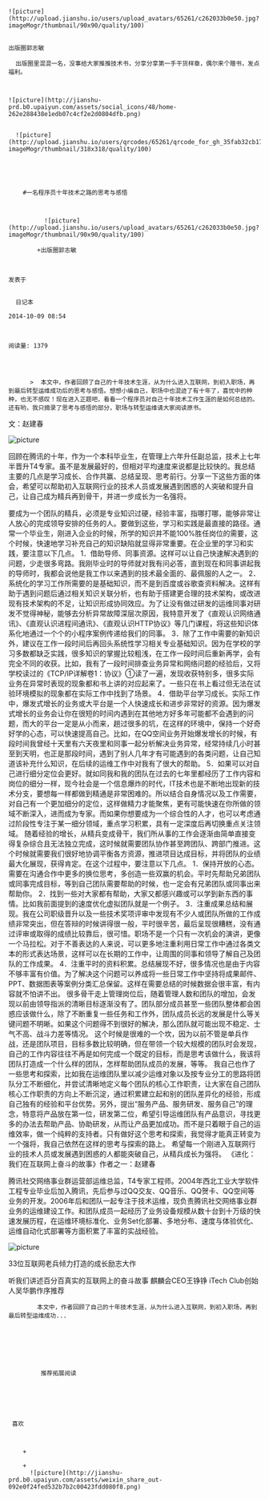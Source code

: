 
    
  
    ![picture](http://upload.jianshu.io/users/upload_avatars/65261/c262033b0e50.jpg?imageMogr/thumbnail/90x90/quality/100)
    

    出版圈郭志敏
  
      出版圈里混混一名，没事给大家推推技术书，分享分享第一手干货样章，偶尔来个赠书，发点福利。

  
  
    ![picture](http://jianshu-prd.b0.upaiyun.com/assets/social_icons/48/home-262e288438e1edb07c4cf2e2d0804dfb.png)
  
    
      ![picture](http://upload.jianshu.io/users/qrcodes/65261/qrcode_for_gh_35fab32cb172_430.jpg?imageMogr/thumbnail/318x318/quality/100)
    


    
      
        #一名程序员十年技术之路的思考与感悟
        
          
            
              ![picture](http://upload.jianshu.io/users/upload_avatars/65261/c262033b0e50.jpg?imageMogr/thumbnail/90x90/quality/100)
            
            +出版圈郭志敏
        
        
    
    发表于 

    
      日记本

    2014-10-09 08:54

    

    阅读量: 1379
  


        
          >  本文中，作者回顾了自己的十年技术生涯，从为什么进入互联网，到初入职场，再到最后转型运维成功后的思考与感悟。想想小编自己，职场中也混迹了有十年了，喜忧中的种种，也无不感叹！现在进入正题吧，看看一个程序员对自己十年技术工作生涯的是如何总结的。还有哟，我只摘录了思考与感悟的部分，职场与转型运维请大家阅读原书。
  文：赵建春

![picture](http://upload-images.jianshu.io/upload_images/65261-6bb474068d32c460.png?imageView2/2/w/1240/q/100)

  回顾在腾讯的十年，作为一个本科毕业生，在管理上六年升任副总监，技术上七年半晋升T4专家。虽不是发展最好的，但相对平均速度来说都是比较快的。我总结主要的几点是学习成长、合作共赢、总结呈现、思考前行。分享一下这些方面的体会，希望可以帮助初入互联网行业的技术人员或发展遇到困惑的人突破和提升自己，让自己成为精兵再到骨干，并进一步成长为一名强将。

  要成为一个团队的精兵，必须是专业知识过硬，经验丰富，指哪打哪，能够非常让人放心的完成领导安排的任务的人。要做到这些，学习和实践是最直接的路径。通常一个毕业生，刚进入企业的时候，所学的知识并不能100%胜任岗位的需要，这个时候，快速地学习补充自己的知识缺陷就显得非常重要。在企业里的学习和实践，要注意以下几点。
  1．借助导师、同事资源。这样可以让自己快速解决遇到的问题，少走很多弯路。我刚毕业时的导师就对我有问必答，直到现在和同事讲起我的导师时，我都会说他是我工作以来遇到的技术最全面的、最佩服的人之一。
  2．系统化的学习工作所需要的是基础知识，而不是到百度或谷歌查资料解决。这样有助于遇到问题后通过相关知识关联分析，也有助于搭建更合理的技术架构，或改进现有技术架构的不足，让知识形成协同效应。为了让没有做过研发的运维同事对研发不觉得神秘，能够去分析异常故障深层次原因，我特意开发了《直观认识网络通讯》、《直观认识进程间通讯》、《直观认识HTTP协议》等几门课程，将这些知识体系化地通过一个个的小程序案例传递给我们的同事。
  3．除了工作中需要的新知识外，建议在工作一段时间后再回头系统性学习相关专业基础知识。因为在学校的学习多数都缺乏实践，很多知识的掌握比较粗浅，在工作一段时间后重新再学，会有完全不同的收获。比如，我有了一段时间排查业务异常和网络问题的经验后，又将学校读过的《TCP/IP详解卷1：协议》①读了一遍，发现收获特别多，很多实际业务在异常时表现的现象都和书上讲的对应起来了。一些只在书上看过但无法在试验环境模拟的现象都在实际工作中找到了场景。
  4．借助平台学习成长。实际工作中，爆发式增长的业务或大平台是一个人快速成长和进步非常好的资源。因为爆发式增长的业务会让你在很短的时间内遇到在其他地方好多年可能都不会遇到的问题，而大的平台一定是从小而来，趟过很多的坑，在这样的环境中，保持一个好奇好学的心态，可以快速提高自己。比如，在QQ空间业务开始爆发增长的时候，有段时间我曾经十天里有六天夜里和同事一起分析解决业务异常，经常持续几小时甚至到天明，也正是那段时间，遇到了别人几年才有可能遇到的各类问题，让自己知道该补充什么知识，在后续的运维工作中对我有了很大的帮助。
  5．如果可以对自己进行细分定位会更好。就如同我和我的团队在过去的七年里都经历了工作内容和岗位的细分一样，现今社会是一个信息爆炸的时代，IT技术也是不断地出现新的技术分支，要想每一样都做到精通是非常困难的。所以结合自身情况以及工作需要，对自己有一个更加细分的定位，这样做精力才能聚焦，更有可能快速在你所做的领域不断深入，进而成为专家。而如果你想要成为一个综合性的人才，也可以考虑通过阶段性专注于某一细分领域，重点学习积累，具有一定深度后再切换重点关注领域。
  随着经验的增长，从精兵变成骨干，我们所从事的工作会逐渐由简单直接变得复杂综合且无法独立完成，这时候就需要团队协作甚至跨团队、跨部门推进。这个时候就需要我们很好地协调平衡各方资源，推进项目达成目标，并将团队的业绩最大化展现，获得肯定。在这个过程中，要注意以下几点。
  1．保持开放的心态。需要在沟通合作中更多的换位思考，多创造一些双赢的机会。平时先帮助兄弟团队或同事完成目标，等到自己团队需要帮助的时候，也一定会有兄弟团队或同事出来帮助你。
  2．找到一些对大家都有帮助，大家又都感兴趣或可以学到新东西的事情。比如我前面提到的速度优化虚拟团队就是一个例子。
  3．注重成果总结和展现。我在公司职级晋升以及一些技术奖项评审中发现有不少人或团队所做的工作成绩非常突出，但在答辩的时候讲得很一般，平时很辛苦，最后呈现很糟糕，没有通过评审或取得的成绩比较靠后，很可惜。职场不是一个只有一次机会的演讲，更像一个马拉松。对于不善表达的人来说，可以更多地注重利用日常工作中通过各类文本的形式表达场景，这样可以在长期的工作中，让周围的同事和领导了解自己及团队的工作成果。
  4．注重平时的资料积累。总结展现不好，很多情况也是由于内容不够丰富有价值。为了解决这个问题可以养成将一些日常工作中坚持将成果邮件、PPT、数据图表等案例分类汇总保留。这样在需要总结的时候数据会很丰富，有内容就不怕讲不出。
  很多骨干走上管理岗位后，随着管理人数和团队的增加，会发现以前由领导指派的清晰目标逐渐没有了。团队部分成员甚至一些团队整体都会困惑应该做什么，除了不断重复一些任务和工作外，团队成员长远的发展是什么等关键问题不明晰。如果这个问题得不到很好的解决，那么团队就可能出现不稳定、士气不高、战斗力差等情况。
  这个时候是很难的一个坎，因为以前不管是单兵作战，还是团队项目，目标多数比较明确，但在带领一个较大规模的团队时会发现，自己的工作内容往往不再是如何完成一个既定的目标，而是思考该做什么，我该将团队打造成一个什么样的团队，怎样帮助团队成员的发展，等等。
  我自己也作了一些思考和探索，比如我在运维团队里以减少运维对象以及按专业分工的思路将团队分工不断细化，并尝试清晰地定义每个团队的核心工作职责，让大家在自己团队核心工作职责的方向上不断沉淀，通过积累建立起和别的团队差异化的经验，形成自己独有的经验和平台优势。另外，提出“服务产品、服务研发、服务自己”的理念，特意将产品放在第一位，研发第二位，希望引导运维团队有产品意识，寻找更多的办法去帮助产品、协助研发，从而让产品更加成功。而不是只着眼于自己的运维效率，做一个纯粹的支持者。只有做好这个思考和探索，我觉得才能真正转变为一个强将，我自己依然在这样的思考与探索的路上。
  希望每一个刚进入互联网行业的技术人员或发展遇到困惑的人都能突破自己，从精兵成长为强将。
  《进化：我们在互联网上奋斗的故事》作者之一：赵建春

  腾讯社交网络事业群运营部运维总监，T4专家工程师。2004年西北工业大学软件工程专业毕业后加入腾讯，先后参与过QQ交友、QQ音乐、QQ贺卡、QQ空间等业务的开发。2006年后和团队一起专注于技术运维，现负责腾讯社交网络事业群业务的运维建设工作。和团队成员一起经历了业务设备规模从数十台到十万级的快速发展历程，在运维环境标准化、业务Set化部署、多地分布、速度与体验优化、运维自动化式部署等方面积累了丰富的实战经验。

![picture](http://upload-images.jianshu.io/upload_images/65261-532c6a0bab948f70.jpg?imageView2/2/w/1240/q/100)

  33位互联网老兵倾力打造的成长励志大作

  听我们讲述百分百真实的互联网上的奋斗故事
  麒麟会CEO王铮铮 iTech Club创始人吴华鹏作序推荐

        
            本文中，作者回顾了自己的十年技术生涯，从为什么进入互联网，到初入职场，再到最后转型运维成功...
      
    
    
      
      
      
          
             推荐拓展阅读
        
      
    
    
      
          
     喜欢

      
      
        +
                  
        +
          ![picture](http://jianshu-prd.b0.upaiyun.com/assets/weixin_share_out-092e0f24fed532b7b2c00423fdd080f8.png)
        
      
    
  


